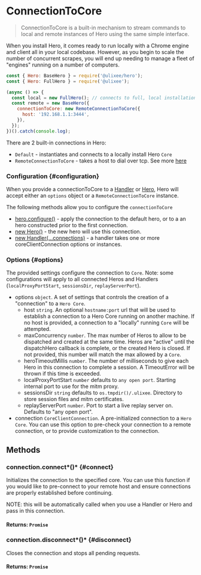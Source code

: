 # ConnectionToCore

> ConnectionToCore is a built-in mechanism to stream commands to local and remote instances of Hero using the same simple interface.

When you install Hero, it comes ready to run locally with a Chrome engine and client all in your local codebase. However, as you begin to scale the number of concurrent scrapes, you will end up needing to manage a fleet of "engines" running on a number of computers.

```javascript
const { Hero: BaseHero } = require('@ulixee/hero');
const { Hero: FullHero } = require('@ulixee');

(async () => {
  const local = new FullHero(); // connects to full, local installation
  const remote = new BaseHero({
    connectionToCore: new RemoteConnectionToCore({
      host: '192.168.1.1:3444',
    }),
  });
})().catch(console.log);
```

There are 2 built-in connections in Hero:

- `Default` - instantiates and connects to a locally install Hero `Core`
- `RemoteConnectionToCore` - takes a host to dial over tcp. See more [here](/docs/advanced/remote)

### Configuration {#configuration}

When you provide a connectionToCore to a [Handler](/docs/basic-interfaces/handler) or [Hero](/docs/basic-interfaces/hero), Hero will accept either an `options` object or a `RemoteConnectionToCore` instance.

The following methods allow you to configure the `connectionToCore`

- [hero.configure()](/docs/basic-interfaces/hero#configure) - apply the connection to the default hero, or to a an hero constructed prior to the first connection.
- [new Hero()](/docs/basic-interfaces/hero#constructor) - the new hero will use this connection.
- [new Handler(...connections)](/docs/basic-interfaces/handler#constructor) - a handler takes one or more coreClientConnection options or instances.

### Options {#options}

The provided settings configure the connection to `Core`. Note: some configurations will apply to all connected Heros and Handlers (`localProxyPortStart`, `sessionsDir`, `replayServerPort`).

- options `object`. A set of settings that controls the creation of a "connection" to a `Hero Core`.
  - host `string`. An optional `hostname:port` url that will be used to establish a connection to a Hero Core running on another machine. If no host is provided, a connection to a "locally" running `Core` will be attempted.
  - maxConcurrency `number`. The max number of Heros to allow to be dispatched and created at the same time. Heros are "active" until the dispatchHero callback is complete, or the created Hero is closed. If not provided, this number will match the max allowed by a `Core`.
  - heroTimeoutMillis `number`. The number of milliseconds to give each Hero in this connection to complete a session. A TimeoutError will be thrown if this time is exceeded.
  - localProxyPortStart `number` defaults to `any open port`. Starting internal port to use for the mitm proxy.
  - sessionsDir `string` defaults to `os.tmpdir()/.ulixee`. Directory to store session files and mitm certificates.
  - replayServerPort `number`. Port to start a live replay server on. Defaults to "any open port".
- connection `CoreClientConnection`. A pre-initialized connection to a `Hero Core`. You can use this option to pre-check your connection to a remote connection, or to provide customization to the connection.

## Methods

### connection.connect*()* {#connect}

Initializes the connection to the specified core. You can use this function if you would like to pre-connect to your remote host and ensure connections are properly established before continuing.

NOTE: this will be automatically called when you use a Handler or Hero and pass in this connection.

#### **Returns**: `Promise`

### connection.disconnect*()* {#disconnect}

Closes the connection and stops all pending requests.

#### **Returns**: `Promise`
